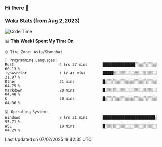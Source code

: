 ### Hi there 👋

### Waka Stats (from Aug 2, 2023)

<!--START_SECTION:waka-->
![Code Time](http://img.shields.io/badge/Code%20Time-643%20hrs%2035%20mins-blue)

📊 **This Week I Spent My Time On** 

```text
🕑︎ Time Zone: Asia/Shanghai

💬 Programming Languages: 
Rust                     4 hrs 37 mins       ███████████████░░░░░░░░░░   60.13 % 
TypeScript               1 hr 41 mins        █████░░░░░░░░░░░░░░░░░░░░   21.97 % 
Other                    21 mins             █░░░░░░░░░░░░░░░░░░░░░░░░   04.75 % 
Markdown                 20 mins             █░░░░░░░░░░░░░░░░░░░░░░░░   04.48 % 
C                        20 mins             █░░░░░░░░░░░░░░░░░░░░░░░░   04.36 % 

💻 Operating System: 
Windows                  7 hrs 21 mins       ████████████████████████░   95.71 % 
WSL                      19 mins             █░░░░░░░░░░░░░░░░░░░░░░░░   04.29 % 
```


 Last Updated on 07/02/2025 18:42:35 UTC
<!--END_SECTION:waka-->

